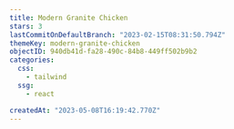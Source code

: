 ```yaml
---
title: Modern Granite Chicken
stars: 3
lastCommitOnDefaultBranch: "2023-02-15T08:31:50.794Z"
themeKey: modern-granite-chicken
objectID: 940db41d-fa28-490c-84b8-449ff502b9b2
categories:
  css:
    - tailwind
  ssg:
    - react

createdAt: "2023-05-08T16:19:42.770Z"
---
```

